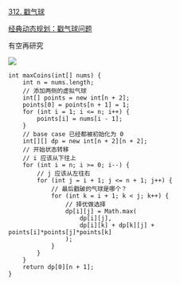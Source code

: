 [312. 戳气球](https://leetcode-cn.com/problems/burst-balloons/)

[经典动态规划：戳气球问题 ](https://mp.weixin.qq.com/s?src=11&timestamp=1616288486&ver=2959&signature=p8b3G0HayV4igsvgmTiiDfsb1CpWX19OQKkNwJy1Sr551u7*9G0y3YH06-DIRGYZdO44ltueJ2oCj9-jAvunVFOKfrNqTvtuLhvVoxyHgYKTGxiRkeEsAYADjUnmf-2O&new=1)

有空再研究

![](https://img-blog.csdnimg.cn/img_convert/5fd69571e8fbbf858d2a28adeef97123.png)

```cgo
int maxCoins(int[] nums) {
    int n = nums.length;
    // 添加两侧的虚拟气球
    int[] points = new int[n + 2];
    points[0] = points[n + 1] = 1;
    for (int i = 1; i <= n; i++) {
        points[i] = nums[i - 1];
    }
    // base case 已经都被初始化为 0
    int[][] dp = new int[n + 2][n + 2];
    // 开始状态转移
    // i 应该从下往上
    for (int i = n; i >= 0; i--) {
        // j 应该从左往右
        for (int j = i + 1; j <= n + 1; j++) {
            // 最后戳破的气球是哪个？
            for (int k = i + 1; k < j; k++) {
                // 择优做选择
                dp[i][j] = Math.max(
                    dp[i][j], 
                    dp[i][k] + dp[k][j] + points[i]*points[j]*points[k]
                );
            }
        }
    }
    return dp[0][n + 1];
}
```